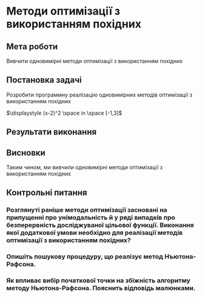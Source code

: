 # Методи оптимізації з використанням похідних

## Мета роботи

Вивчити одновимірні методи оптимізації з використанням похідних

## Постановка задачі

Розробити программну реалізацію одновимірних методів оптимізації з використанням похідних

$\displaystyle (x-2)^2 \space in \space [-1,3]$

## Результати виконання

## Висновки

Таким чином, ми вивчили одновимірні методи оптимізації з використанням похідних

## Контрольні питання

### Розглянуті раніше методи оптимізації засновані на припущенні про унімодальність й у ряді випадків про безперервність досліджуваної цільової функції. Виконання якої додаткової умови необхідно для реалізації методів оптимізації з використанням похідних?

### Опишіть пошукову процедуру, що реалізує метод Нъютона-Рафсона.

### Як впливає вибір початкової точки на збіжність алгоритму методу Ньютона-Рафсона. Пояснить відповідь малюнками.
